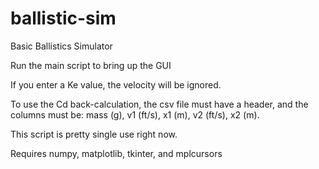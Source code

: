 # ballistic-sim
Basic Ballistics Simulator

Run the main script to bring up the GUI

If you enter a Ke value, the velocity will be ignored.

To use the Cd back-calculation, the csv file must have a header, and the columns must be: mass (g), v1 (ft/s), x1 (m), v2 (ft/s), x2 (m).

This script is pretty single use right now.

Requires numpy, matplotlib, tkinter, and mplcursors
